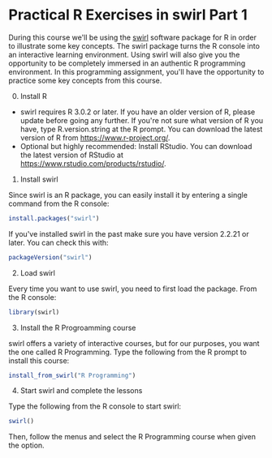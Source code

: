 # Practical R Exercises in swirl Part 1

During this course we'll be using the [swirl](http://swirlstats.com/) software package for R in order to illustrate some key concepts. The swirl package turns the R console into an interactive learning environment. Using swirl will also give you the opportunity to be completely immersed in an authentic R programming environment. In this programming assignment, you'll have the opportunity to practice some key concepts from this course.

0. Install R

- swirl requires R 3.0.2 or later. If you have an older version of R, please update before going any further. If you're not sure what version of R you have, type R.version.string at the R prompt. You can download the latest version of R from https://www.r-project.org/.
- Optional but highly recommended: Install RStudio. You can download the latest version of RStudio at https://www.rstudio.com/products/rstudio/.

1. Install swirl

Since swirl is an R package, you can easily install it by entering a single command from the R console:

```R
install.packages("swirl")
```

If you've installed swirl in the past make sure you have version 2.2.21 or later. You can check this with:

```R
packageVersion("swirl")
```

2. Load swirl

Every time you want to use swirl, you need to first load the package. From the R console:

```R
library(swirl)
```

3. Install the R Progroamming course

swirl offers a variety of interactive courses, but for our purposes, you want the one called R Programming. Type the following from the R prompt to install this course:

```R
install_from_swirl("R Programming")
```

4. Start swirl and complete the lessons

Type the following from the R console to start swirl:

```R
swirl()
```

Then, follow the menus and select the R Programming course when given the option.